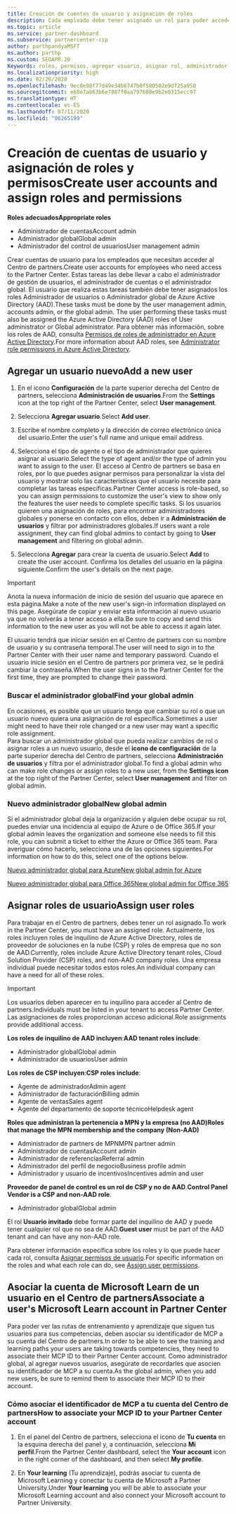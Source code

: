 ```yaml
---
title: Creación de cuentas de usuario y asignación de roles
description: Cada empleado debe tener asignado un rol para poder acceder al Centro de partners. Obtén información acerca de cómo crear cuentas de usuario, asignar roles y establecer permisos.
ms.topic: article
ms.service: partner-dashboard
ms.subservice: partnercenter-csp
author: parthpandyaMSFT
ms.author: parthp
ms.custom: SEOAPR.20
Keywords: roles, permisos, agregar usuario, asignar rol, administrador, agente,
ms.localizationpriority: high
ms.date: 02/26/2020
ms.openlocfilehash: 9ec8e98f77d49e34b6747b0f580502e9df25a950
ms.sourcegitcommit: e68e7ab63b6e7807f0aa797680e9b2e0315ecc97
ms.translationtype: HT
ms.contentlocale: es-ES
ms.lasthandoff: 07/11/2020
ms.locfileid: "86265199"
---
```

# <a name="create-user-accounts-and-assign-roles-and-permissions"></a><span data-ttu-id="8391e-105">Creación de cuentas de usuario y asignación de roles y permisos</span><span class="sxs-lookup"><span data-stu-id="8391e-105">Create user accounts and assign roles and permissions</span></span>

<span data-ttu-id="8391e-106">**Roles adecuados**</span><span class="sxs-lookup"><span data-stu-id="8391e-106">**Appropriate roles**</span></span>

- <span data-ttu-id="8391e-107">Administrador de cuentas</span><span class="sxs-lookup"><span data-stu-id="8391e-107">Account admin</span></span>
- <span data-ttu-id="8391e-108">Administrador global</span><span class="sxs-lookup"><span data-stu-id="8391e-108">Global admin</span></span>
- <span data-ttu-id="8391e-109">Administrador del control de usuarios</span><span class="sxs-lookup"><span data-stu-id="8391e-109">User management admin</span></span>

<span data-ttu-id="8391e-110">Crear cuentas de usuario para los empleados que necesitan acceder al Centro de partners.</span><span class="sxs-lookup"><span data-stu-id="8391e-110">Create user accounts for employees who need access to the Partner Center.</span></span> <span data-ttu-id="8391e-111">Estas tareas las debe llevar a cabo el administrador de gestión de usuarios, el administrador de cuentas o el administrador global. El usuario que realiza estas tareas también debe tener asignados los roles Administrador de usuarios o Administrador global de Azure Active Directory (AAD).</span><span class="sxs-lookup"><span data-stu-id="8391e-111">These tasks must be done by the user management admin, accounts admin, or the global admin. The user performing these tasks must also be assigned the Azure Active Directory (AAD) roles of User administrator or Global administrator.</span></span> <span data-ttu-id="8391e-112">Para obtener más información, sobre los roles de AAD, consulta [Permisos de roles de administrador en Azure Active Directory](https://docs.microsoft.com/azure/active-directory/users-groups-roles/directory-assign-admin-roles).</span><span class="sxs-lookup"><span data-stu-id="8391e-112">For more information about AAD roles, see [Administrator role permissions in Azure Active Directory](https://docs.microsoft.com/azure/active-directory/users-groups-roles/directory-assign-admin-roles).</span></span>


## <a name="add-a-new-user"></a><span data-ttu-id="8391e-113">Agregar un usuario nuevo</span><span class="sxs-lookup"><span data-stu-id="8391e-113">Add a new user</span></span>

1. <span data-ttu-id="8391e-114">En el icono **Configuración** de la parte superior derecha del Centro de partners, selecciona **Administración de usuarios**.</span><span class="sxs-lookup"><span data-stu-id="8391e-114">From the **Settings** icon at the top right of the Partner Center, select **User management**.</span></span>

2. <span data-ttu-id="8391e-115">Selecciona **Agregar usuario**.</span><span class="sxs-lookup"><span data-stu-id="8391e-115">Select **Add user**.</span></span>

3. <span data-ttu-id="8391e-116">Escribe el nombre completo y la dirección de correo electrónico única del usuario.</span><span class="sxs-lookup"><span data-stu-id="8391e-116">Enter the user's full name and unique email address.</span></span>

4. <span data-ttu-id="8391e-117">Selecciona el tipo de agente o el tipo de administrador que quieres asignar al usuario.</span><span class="sxs-lookup"><span data-stu-id="8391e-117">Select the type of agent and/or the type of admin you want to assign to the user.</span></span> <span data-ttu-id="8391e-118">El acceso al Centro de partners se basa en roles, por lo que puedes asignar permisos para personalizar la vista del usuario y mostrar solo las características que el usuario necesite para completar las tareas específicas.</span><span class="sxs-lookup"><span data-stu-id="8391e-118">Partner Center access is role-based, so you can assign permissions to customize the user's view to show only the features the user needs to complete specific tasks.</span></span>  <span data-ttu-id="8391e-119">Si los usuarios quieren una asignación de roles, para encontrar administradores globales y ponerse en contacto con ellos, deben ir a **Administración de usuarios** y filtrar por administradores globales.</span><span class="sxs-lookup"><span data-stu-id="8391e-119">If users want a role assignment, they can find global admins to contact by going to **User management** and filtering on global admin.</span></span>

5. <span data-ttu-id="8391e-120">Selecciona **Agregar** para crear la cuenta de usuario.</span><span class="sxs-lookup"><span data-stu-id="8391e-120">Select **Add** to create the user account.</span></span> <span data-ttu-id="8391e-121">Confirma los detalles del usuario en la página siguiente.</span><span class="sxs-lookup"><span data-stu-id="8391e-121">Confirm the user's details on the next page.</span></span>

> [!IMPORTANT]  
> <span data-ttu-id="8391e-122">Anota la nueva información de inicio de sesión del usuario que aparece en esta página.</span><span class="sxs-lookup"><span data-stu-id="8391e-122">Make a note of the new user's sign-in information displayed on this page.</span></span> <span data-ttu-id="8391e-123">Asegúrate de copiar y enviar esta información al nuevo usuario ya que no volverás a tener acceso a ella.</span><span class="sxs-lookup"><span data-stu-id="8391e-123">Be sure to copy and send this information to the new user as you will not be able to access it again later.</span></span> 


<span data-ttu-id="8391e-124">El usuario tendrá que iniciar sesión en el Centro de partners con su nombre de usuario y su contraseña temporal.</span><span class="sxs-lookup"><span data-stu-id="8391e-124">The user will need to sign in to the Partner Center with their user name and temporary password.</span></span> <span data-ttu-id="8391e-125">Cuando el usuario inicie sesión en el Centro de partners por primera vez, se le pedirá cambiar la contraseña.</span><span class="sxs-lookup"><span data-stu-id="8391e-125">When the user signs in to the Partner Center for the first time, they are prompted to change their password.</span></span> 


### <a name="find-your-global-admin"></a><span data-ttu-id="8391e-126">Buscar el administrador global</span><span class="sxs-lookup"><span data-stu-id="8391e-126">Find your global admin</span></span>

<span data-ttu-id="8391e-127">En ocasiones, es posible que un usuario tenga que cambiar su rol o que un usuario nuevo quiera una asignación de rol específica.</span><span class="sxs-lookup"><span data-stu-id="8391e-127">Sometimes a user might need to have their role changed or a new user may want a specific role assignment.</span></span>  
<span data-ttu-id="8391e-128">Para buscar un administrador global que pueda realizar cambios de rol o asignar roles a un nuevo usuario, desde el **icono de configuración** de la parte superior derecha del Centro de partners, selecciona **Administración de usuarios** y filtra por el administrador global.</span><span class="sxs-lookup"><span data-stu-id="8391e-128">To find a global admin who can make role changes or assign roles to a new user, from the **Settings icon** at the top right of the Partner Center, select **User management** and filter on global admin.</span></span> 


### <a name="new-global-admin"></a><span data-ttu-id="8391e-129">Nuevo administrador global</span><span class="sxs-lookup"><span data-stu-id="8391e-129">New global admin</span></span>

<span data-ttu-id="8391e-130">Si el administrador global deja la organización y alguien debe ocupar su rol, puedes enviar una incidencia al equipo de Azure o de Office 365.</span><span class="sxs-lookup"><span data-stu-id="8391e-130">If your global admin leaves the organization and someone else needs to fill this role, you can submit a ticket to either the Azure or Office 365 team.</span></span> <span data-ttu-id="8391e-131">Para averiguar cómo hacerlo, selecciona una de las opciones siguientes.</span><span class="sxs-lookup"><span data-stu-id="8391e-131">For information on how to do this, select one of the options below.</span></span>

[<span data-ttu-id="8391e-132">Nuevo administrador global para Azure</span><span class="sxs-lookup"><span data-stu-id="8391e-132">New global admin for Azure</span></span>](https://support.microsoft.com/help/4505981/what-to-do-if-the-only-admin-for-your-mpn-program-has-left-the-company)

[<span data-ttu-id="8391e-133">Nuevo administrador global para Office 365</span><span class="sxs-lookup"><span data-stu-id="8391e-133">New global admin for Office 365</span></span>](https://admin.microsoft.com/)


## <a name="assign-user-roles"></a><span data-ttu-id="8391e-134">Asignar roles de usuario</span><span class="sxs-lookup"><span data-stu-id="8391e-134">Assign user roles</span></span>

<span data-ttu-id="8391e-135">Para trabajar en el Centro de partners, debes tener un rol asignado.</span><span class="sxs-lookup"><span data-stu-id="8391e-135">To work in the Partner Center, you must have an assigned role.</span></span>  <span data-ttu-id="8391e-136">Actualmente, los roles incluyen roles de inquilino de Azure Active Directory, roles de proveedor de soluciones en la nube (CSP) y roles de empresa que no son de AAD.</span><span class="sxs-lookup"><span data-stu-id="8391e-136">Currently, roles include Azure Active Directory tenant roles, Cloud Solution Provider (CSP) roles, and non-AAD company roles.</span></span> <span data-ttu-id="8391e-137">Una empresa individual puede necesitar todos estos roles.</span><span class="sxs-lookup"><span data-stu-id="8391e-137">An individual company can have a need for all of these roles.</span></span>

>[!Important]
><span data-ttu-id="8391e-138">Los usuarios deben aparecer en tu inquilino para acceder al Centro de partners.</span><span class="sxs-lookup"><span data-stu-id="8391e-138">Individuals must be listed in your tenant to access Partner Center.</span></span> <span data-ttu-id="8391e-139">Las asignaciones de roles proporcionan acceso adicional.</span><span class="sxs-lookup"><span data-stu-id="8391e-139">Role assignments provide additional access.</span></span>


<span data-ttu-id="8391e-140">**Los roles de inquilino de AAD incluyen**:</span><span class="sxs-lookup"><span data-stu-id="8391e-140">**AAD tenant roles include**:</span></span>
- <span data-ttu-id="8391e-141">Administrador global</span><span class="sxs-lookup"><span data-stu-id="8391e-141">Global admin</span></span>
- <span data-ttu-id="8391e-142">Administrador de usuarios</span><span class="sxs-lookup"><span data-stu-id="8391e-142">User admin</span></span>

<span data-ttu-id="8391e-143">**Los roles de CSP incluyen**:</span><span class="sxs-lookup"><span data-stu-id="8391e-143">**CSP roles include**:</span></span>
- <span data-ttu-id="8391e-144">Agente de administrador</span><span class="sxs-lookup"><span data-stu-id="8391e-144">Admin agent</span></span>
- <span data-ttu-id="8391e-145">Administrador de facturación</span><span class="sxs-lookup"><span data-stu-id="8391e-145">Billing admin</span></span>
- <span data-ttu-id="8391e-146">Agente de ventas</span><span class="sxs-lookup"><span data-stu-id="8391e-146">Sales agent</span></span>
- <span data-ttu-id="8391e-147">Agente del departamento de soporte técnico</span><span class="sxs-lookup"><span data-stu-id="8391e-147">Helpdesk agent</span></span>

<span data-ttu-id="8391e-148">**Roles que administran la pertenencia a MPN y la empresa (no AAD)**</span><span class="sxs-lookup"><span data-stu-id="8391e-148">**Roles that manage the MPN membership and the company (Non-AAD)**</span></span>
- <span data-ttu-id="8391e-149">Administrador de partners de MPN</span><span class="sxs-lookup"><span data-stu-id="8391e-149">MPN partner admin</span></span>
- <span data-ttu-id="8391e-150">Administrador de cuentas</span><span class="sxs-lookup"><span data-stu-id="8391e-150">Account admin</span></span>
- <span data-ttu-id="8391e-151">Administrador de referencias</span><span class="sxs-lookup"><span data-stu-id="8391e-151">Referral admin</span></span>
- <span data-ttu-id="8391e-152">Administrador del perfil de negocio</span><span class="sxs-lookup"><span data-stu-id="8391e-152">Business profile admin</span></span>
- <span data-ttu-id="8391e-153">Administrador y usuario de incentivos</span><span class="sxs-lookup"><span data-stu-id="8391e-153">Incentives admin and user</span></span>

<span data-ttu-id="8391e-154">**Proveedor de panel de control es un rol de CSP y no de AAD**.</span><span class="sxs-lookup"><span data-stu-id="8391e-154">**Control Panel Vendor is a CSP and non-AAD role**.</span></span>
- <span data-ttu-id="8391e-155">Administrador global</span><span class="sxs-lookup"><span data-stu-id="8391e-155">Global admin</span></span>

<span data-ttu-id="8391e-156">El rol **Usuario invitado** debe formar parte del inquilino de AAD y puede tener cualquier rol que no sea de AAD.</span><span class="sxs-lookup"><span data-stu-id="8391e-156">**Guest user** must be part of the AAD tenant and can have any non-AAD role.</span></span>

<span data-ttu-id="8391e-157">Para obtener información específica sobre los roles y lo que puede hacer cada rol, consulta [Asignar permisos de usuario](permissions-overview.md).</span><span class="sxs-lookup"><span data-stu-id="8391e-157">For specific information on the roles and what each role can do, see [Assign user permissions](permissions-overview.md).</span></span>

## <a name="associate-a-users-microsoft-learn-account-in-partner-center"></a><span data-ttu-id="8391e-158">Asociar la cuenta de Microsoft Learn de un usuario en el Centro de partners</span><span class="sxs-lookup"><span data-stu-id="8391e-158">Associate a user's Microsoft Learn account in Partner Center</span></span>

<span data-ttu-id="8391e-159">Para poder ver las rutas de entrenamiento y aprendizaje que siguen tus usuarios para sus competencias, deben asociar su identificador de MCP a su cuenta del Centro de partners.</span><span class="sxs-lookup"><span data-stu-id="8391e-159">In order to be able to see the training and learning paths your users are taking towards competencies, they need to associate their MCP ID to their Partner Center account.</span></span> <span data-ttu-id="8391e-160">Como administrador global, al agregar nuevos usuarios, asegúrate de recordarles que asocien su identificador de MCP a su cuenta.</span><span class="sxs-lookup"><span data-stu-id="8391e-160">As the global admin, when you add new users, be sure to remind them to associate their MCP ID to their account.</span></span> 

### <a name="how-to-associate-your-mcp-id-to-your-partner-center-account"></a><span data-ttu-id="8391e-161">Cómo asociar el identificador de MCP a tu cuenta del Centro de partners</span><span class="sxs-lookup"><span data-stu-id="8391e-161">How to associate your MCP ID to your Partner Center account</span></span>

1. <span data-ttu-id="8391e-162">En el panel del Centro de partners, selecciona el icono de **Tu cuenta** en la esquina derecha del panel y, a continuación, selecciona **Mi perfil**.</span><span class="sxs-lookup"><span data-stu-id="8391e-162">From the Partner Center dashboard, select the **Your account** icon in the right corner of the dashboard, and then select **My profile**.</span></span>

2. <span data-ttu-id="8391e-163">En **Your learning** (Tu aprendizaje), podrás asociar tu cuenta de Microsoft Learning y conectar tu cuenta de Microsoft a Partner University.</span><span class="sxs-lookup"><span data-stu-id="8391e-163">Under **Your learning** you will be able to associate your Microsoft Learning account and also connect your Microsoft account to Partner University.</span></span>

